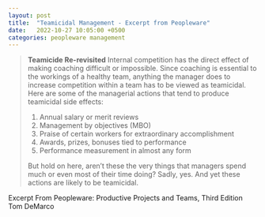 ```yaml
---
layout: post
title:  "Teamicidal Management - Excerpt from Peopleware"
date:   2022-10-27 10:05:00 +0500
categories: peopleware management
---
```


> **Teamicide Re-revisited**
> Internal competition has the direct effect of making coaching difficult or impossible. Since coaching is essential to the workings of a healthy team, anything the manager does to increase competition within a team has to be viewed as teamicidal. Here are some of the managerial actions that tend to produce teamicidal side effects:
>
> 1. Annual salary or merit reviews
> 2. Management by objectives (MBO)
> 3. Praise of certain workers for extraordinary accomplishment
> 4. Awards, prizes, bonuses tied to performance
> 5. Performance measurement in almost any form
>
> But hold on here, aren’t these the very things that managers spend much or even most of their time doing? Sadly, yes. And yet these actions are likely to be teamicidal.

Excerpt From
Peopleware: Productive Projects and Teams, Third Edition
Tom DeMarco